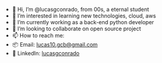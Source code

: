 - 👋 Hi, I’m @lucasgconrado, from 00s, a eternal student
- 👀 I’m interested in learning new technologies, cloud, aws
- 🌱 I’m currently working as a back-end python developer
- 💞️ I’m looking to collaborate on open source project
- 📫 How to reach me:
- 📦 Email: lucas10.gcb@gmail.com
- 🔀 LinkedIn: [lucasgconrado](https://www.linkedin.com/in/lucasgconrado/)

<!---
lucasgconrado/lucasgconrado is a ✨ special ✨ repository because its `README.md` (this file) appears on your GitHub profile.
You can click the Preview link to take a look at your changes.
--->
